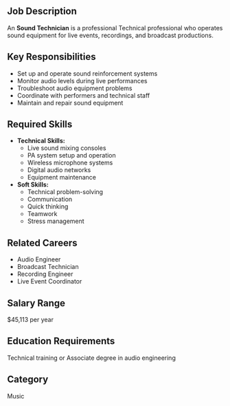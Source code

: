 ## Job Description
An **Sound Technician** is a professional Technical professional who operates sound equipment for live events, recordings, and broadcast productions.

## Key Responsibilities
- Set up and operate sound reinforcement systems
- Monitor audio levels during live performances
- Troubleshoot audio equipment problems
- Coordinate with performers and technical staff
- Maintain and repair sound equipment

## Required Skills
- **Technical Skills:**
  - Live sound mixing consoles
  - PA system setup and operation
  - Wireless microphone systems
  - Digital audio networks
  - Equipment maintenance
- **Soft Skills:**
  - Technical problem-solving
  - Communication
  - Quick thinking
  - Teamwork
  - Stress management

## Related Careers
- Audio Engineer
- Broadcast Technician
- Recording Engineer
- Live Event Coordinator

## Salary Range
$45,113 per year

## Education Requirements
Technical training or Associate degree in audio engineering

## Category
Music
